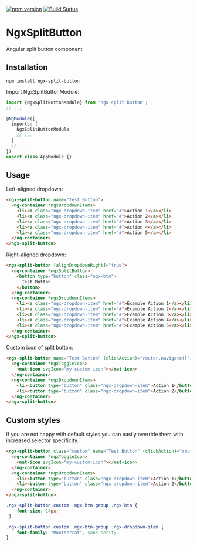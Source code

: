 [![npm version](https://badge.fury.io/js/ngx-split-button.svg)](https://badge.fury.io/js/ngx-split-button)
[![Build Status](https://travis-ci.org/vladify/ngx-split-button.svg?branch=master)](https://travis-ci.org/vladify/ngx-split-button)

# NgxSplitButton
Angular split button component

## Installation

```
npm install ngx-split-button
```

Import NgxSplitButtonModule:

```ts
import {NgxSplitButtonModule} from 'ngx-split-button';
// ...

@NgModule({
  imports: [
    NgxSplitButtonModule
    // ...
  ]
  // ...
})
export class AppModule {}
```

## Usage

Left-aligned dropdown:

```html
<ngx-split-button name="Test Button">
  <ng-container *ngxDropdownItems>
    <li><a class="ngx-dropdown-item" href="#">Action 1</a></li>
    <li><a class="ngx-dropdown-item" href="#">Action 2</a></li>
    <li><a class="ngx-dropdown-item" href="#">Action 3</a></li>
    <li><a class="ngx-dropdown-item" href="#">Action 4</a></li>
    <li><a class="ngx-dropdown-item" href="#">Action 5</a></li>
  </ng-container>
</ngx-split-button>
```

Right-aligned dropdown: 

```html
<ngx-split-button [alignDropdownRight]="true">
  <ng-container *ngxSplitButton>
    <button type="button" class="ngx-btn">
      Test Button
    </button>
  </ng-container>
  <ng-container *ngxDropdownItems>
    <li><a class="ngx-dropdown-item" href="#">Example Action 1</a></li>
    <li><a class="ngx-dropdown-item" href="#">Example Action 2</a></li>
    <li><a class="ngx-dropdown-item" href="#">Example Action 3</a></li>
    <li><a class="ngx-dropdown-item" href="#">Example Action 4</a></li>
    <li><a class="ngx-dropdown-item" href="#">Example Action 5</a></li>
  </ng-container>
</ngx-split-button>
```

Custom icon of split button:

```html
<ngx-split-button name="Test Button" (clickAction)="router.navigate(['/home'])">
  <ng-container *ngxToggleIcon>
    <mat-icon svgIcon="my-custom-icon"></mat-icon>
  </ng-container>
  <ng-container *ngxDropdownItems>
    <li><button type="button" class="ngx-dropdown-item">Action 1</button></li>
    <li><button type="button" class="ngx-dropdown-item">Action 2</button></li>
  </ng-container>
</ngx-split-button>
```

## Custom styles

If you are not happy with default styles you can easily override them with increased selector specificity. 

```html
<ngx-split-button class="custom" name="Test Button" (clickAction)="router.navigate(['/home'])">
  <ng-container *ngxToggleIcon>
    <mat-icon svgIcon="my-custom-icon"></mat-icon>
  </ng-container>
  <ng-container *ngxDropdownItems>
    <li><button type="button" class="ngx-dropdown-item">Action 1</button></li>
    <li><button type="button" class="ngx-dropdown-item">Action 2</button></li>
  </ng-container>
</ngx-split-button>
```

```css
.ngx-split-button.custom .ngx-btn-group .ngx-btn {
    font-size: 14px;
 }

.ngx-split-button.custom .ngx-btn-group .ngx-dropdown-item {
    font-family: "Montserrat", sans-serif;
}
```
